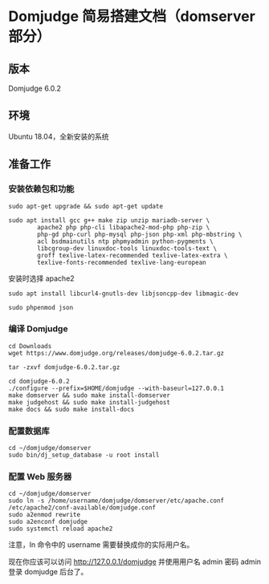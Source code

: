 # Domjudge 简易搭建文档（domserver 部分）

## 版本

Domjudge 6.0.2

## 环境

Ubuntu 18.04，全新安装的系统

## 准备工作

### 安装依赖包和功能

```shell
sudo apt-get upgrade && sudo apt-get update
```

```shell
sudo apt install gcc g++ make zip unzip mariadb-server \
        apache2 php php-cli libapache2-mod-php php-zip \
        php-gd php-curl php-mysql php-json php-xml php-mbstring \
        acl bsdmainutils ntp phpmyadmin python-pygments \
        libcgroup-dev linuxdoc-tools linuxdoc-tools-text \
        groff texlive-latex-recommended texlive-latex-extra \
        texlive-fonts-recommended texlive-lang-european
```

安装时选择 apache2

```shell
sudo apt install libcurl4-gnutls-dev libjsoncpp-dev libmagic-dev
```

```shell
sudo phpenmod json
```

### 编译 Domjudge

```shell
cd Downloads
wget https://www.domjudge.org/releases/domjudge-6.0.2.tar.gz
```

```shell
tar -zxvf domjudge-6.0.2.tar.gz
```

```shell
cd domjudge-6.0.2
./configure --prefix=$HOME/domjudge --with-baseurl=127.0.0.1
make domserver && sudo make install-domserver
make judgehost && sudo make install-judgehost
make docs && sudo make install-docs
```

### 配置数据库

```shell
cd ~/domjudge/domserver
sudo bin/dj_setup_database -u root install
```

### 配置 Web 服务器

```shell
cd ~/domjudge/domserver
sudo ln -s /home/username/domjudge/domserver/etc/apache.conf /etc/apache2/conf-available/domjudge.conf
sudo a2enmod rewrite
sudo a2enconf domjudge
sudo systemctl reload apache2
```

注意，ln 命令中的 username 需要替换成你的实际用户名。

现在你应该可以访问 http://127.0.0.1/domjudge 并使用用户名 admin 密码 admin 登录 domjudge 后台了。
